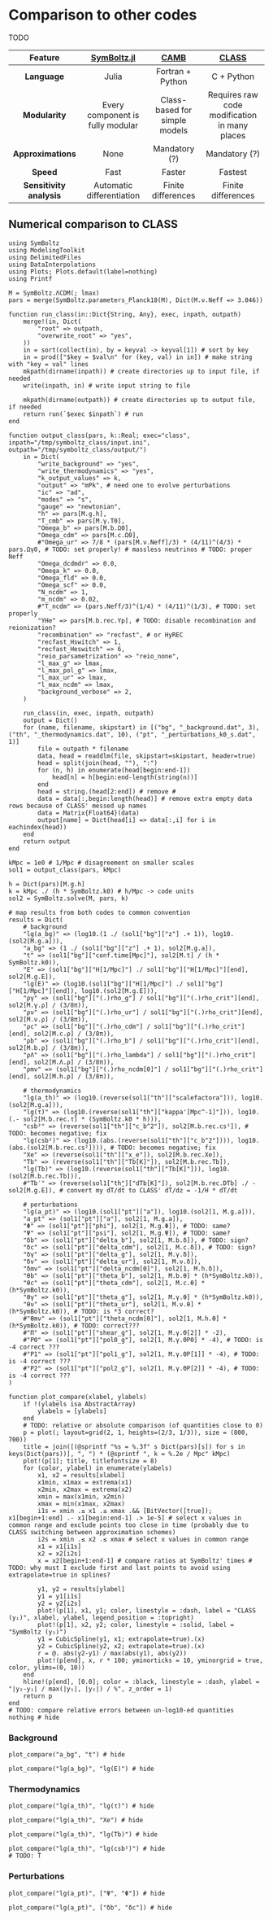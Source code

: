 # Comparison to other codes

TODO

| Feature                  | [SymBoltz.jl](https://github.com/hersle/SymBoltz.jl) | [CAMB](https://camb.info/)    | [CLASS](https://lesgourg.github.io/class_public/class.html) |
| :----------------------: | :--------------------------------------------------: | :---------------------------: | :---------------------------------------------------------: |
| **Language**             | Julia                                                | Fortran + Python              | C + Python                                                  |
| **Modularity**           | Every component is fully modular                     | Class-based for simple models | Requires raw code modification in many places               |
| **Approximations**       | None                                                 | Mandatory (?)                 | Mandatory (?)                                               |
| **Speed**                | Fast                                                 | Faster                        | Fastest                                                     |
| **Sensitivity analysis** | Automatic differentiation                            | Finite differences            | Finite differences                                          |

## Numerical comparison to CLASS

```@setup class
using SymBoltz
using ModelingToolkit
using DelimitedFiles
using DataInterpolations
using Plots; Plots.default(label=nothing)
using Printf

M = SymBoltz.ΛCDM(; lmax)
pars = merge(SymBoltz.parameters_Planck18(M), Dict(M.ν.Neff => 3.046))

function run_class(in::Dict{String, Any}, exec, inpath, outpath)
    merge!(in, Dict(
        "root" => outpath,
        "overwrite_root" => "yes",
    ))
    in = sort(collect(in), by = keyval -> keyval[1]) # sort by key
    in = prod(["$key = $val\n" for (key, val) in in]) # make string with "key = val" lines
    mkpath(dirname(inpath)) # create directories up to input file, if needed
    write(inpath, in) # write input string to file

    mkpath(dirname(outpath)) # create directories up to output file, if needed
    return run(`$exec $inpath`) # run
end

function output_class(pars, k::Real; exec="class", inpath="/tmp/symboltz_class/input.ini", outpath="/tmp/symboltz_class/output/")
    in = Dict(
        "write_background" => "yes",
        "write_thermodynamics" => "yes",
        "k_output_values" => k,
        "output" => "mPk", # need one to evolve perturbations
        "ic" => "ad",
        "modes" => "s",
        "gauge" => "newtonian",
        "h" => pars[M.g.h],
        "T_cmb" => pars[M.γ.T0],
        "Omega_b" => pars[M.b.Ω0],
        "Omega_cdm" => pars[M.c.Ω0],
        #"Omega_ur" => 7/8 * (pars[M.ν.Neff]/3) * (4/11)^(4/3) * pars.Ωγ0, # TODO: set properly! # massless neutrinos # TODO: proper Neff
        "Omega_dcdmdr" => 0.0,
        "Omega_k" => 0.0,
        "Omega_fld" => 0.0,
        "Omega_scf" => 0.0,
        "N_ncdm" => 1,
        "m_ncdm" => 0.02,
        #"T_ncdm" => (pars.Neff/3)^(1/4) * (4/11)^(1/3), # TODO: set properly
        "YHe" => pars[M.b.rec.Yp], # TODO: disable recombination and reionization?
        "recombination" => "recfast", # or HyREC
        "recfast_Hswitch" => 1,
        "recfast_Heswitch" => 6,
        "reio_parsametrization" => "reio_none",
        "l_max_g" => lmax,
        "l_max_pol_g" => lmax,
        "l_max_ur" => lmax,
        "l_max_ncdm" => lmax,
        "background_verbose" => 2,
    )

    run_class(in, exec, inpath, outpath)
    output = Dict()
    for (name, filename, skipstart) in [("bg", "_background.dat", 3), ("th", "_thermodynamics.dat", 10), ("pt", "_perturbations_k0_s.dat", 1)]
        file = outpath * filename
        data, head = readdlm(file, skipstart=skipstart, header=true)
        head = split(join(head, ""), ":")
        for (n, h) in enumerate(head[begin:end-1])
            head[n] = h[begin:end-length(string(n))]
        end
        head = string.(head[2:end]) # remove #
        data = data[:,begin:length(head)] # remove extra empty data rows because of CLASS' messed up names
        data = Matrix{Float64}(data)
        output[name] = Dict(head[i] => data[:,i] for i in eachindex(head))
    end
    return output
end

kMpc = 1e0 # 1/Mpc # disagreement on smaller scales
sol1 = output_class(pars, kMpc)

h = Dict(pars)[M.g.h]
k = kMpc ./ (h * SymBoltz.k0) # h/Mpc -> code units
sol2 = SymBoltz.solve(M, pars, k)

# map results from both codes to common convention
results = Dict(
    # background
    "lg(a_bg)" => (log10.(1 ./ (sol1["bg"]["z"] .+ 1)), log10.(sol2[M.g.a])),
    "a_bg" => (1 ./ (sol1["bg"]["z"] .+ 1), sol2[M.g.a]),
    "t" => (sol1["bg"]["conf.time[Mpc]"], sol2[M.t] / (h * SymBoltz.k0)),
    "E" => (sol1["bg"]["H[1/Mpc]"] ./ sol1["bg"]["H[1/Mpc]"][end], sol2[M.g.E]),
    "lg(E)" => (log10.(sol1["bg"]["H[1/Mpc]"] ./ sol1["bg"]["H[1/Mpc]"][end]), log10.(sol2[M.g.E])),
    "ργ" => (sol1["bg"]["(.)rho_g"] / sol1["bg"]["(.)rho_crit"][end], sol2[M.γ.ρ] / (3/8π)),
    "ρν" => (sol1["bg"]["(.)rho_ur"] / sol1["bg"]["(.)rho_crit"][end], sol2[M.ν.ρ] / (3/8π)),
    "ρc" => (sol1["bg"]["(.)rho_cdm"] / sol1["bg"]["(.)rho_crit"][end], sol2[M.c.ρ] / (3/8π)),
    "ρb" => (sol1["bg"]["(.)rho_b"] / sol1["bg"]["(.)rho_crit"][end], sol2[M.b.ρ] / (3/8π)),
    "ρΛ" => (sol1["bg"]["(.)rho_lambda"] / sol1["bg"]["(.)rho_crit"][end], sol2[M.Λ.ρ] / (3/8π)),
    "ρmν" => (sol1["bg"]["(.)rho_ncdm[0]"] / sol1["bg"]["(.)rho_crit"][end], sol2[M.h.ρ] / (3/8π)),

    # thermodynamics
    "lg(a_th)" => (log10.(reverse(sol1["th"]["scalefactora"])), log10.(sol2[M.g.a])),
    "lg(τ̇)" => (log10.(reverse(sol1["th"]["kappa'[Mpc^-1]"])), log10.(.- sol2[M.b.rec.τ̇] * (SymBoltz.k0 * h))),
    "csb²" => (reverse(sol1["th"]["c_b^2"]), sol2[M.b.rec.cs²]), # TODO: becomes negative; fix
    "lg(csb²)" => (log10.(abs.(reverse(sol1["th"]["c_b^2"]))), log10.(abs.(sol2[M.b.rec.cs²]))), # TODO: becomes negative; fix
    "Xe" => (reverse(sol1["th"]["x_e"]), sol2[M.b.rec.Xe]),
    "Tb" => (reverse(sol1["th"]["Tb[K]"]), sol2[M.b.rec.Tb]),
    "lg(Tb)" => (log10.(reverse(sol1["th"]["Tb[K]"])), log10.(sol2[M.b.rec.Tb])),
    #"Tb′" => (reverse(sol1["th"]["dTb[K]"]), sol2[M.b.rec.DTb] ./ -sol2[M.g.E]), # convert my dT/dt̂ to CLASS' dT/dz = -1/H * dT/dt 

    # perturbations
    "lg(a_pt)" => (log10.(sol1["pt"]["a"]), log10.(sol2[1, M.g.a])),
    "a_pt" => (sol1["pt"]["a"], sol2[1, M.g.a]),
    "Φ" => (sol1["pt"]["phi"], sol2[1, M.g.Φ]), # TODO: same?
    "Ψ" => (sol1["pt"]["psi"], sol2[1, M.g.Ψ]), # TODO: same?
    "δb" => (sol1["pt"]["delta_b"], sol2[1, M.b.δ]), # TODO: sign?
    "δc" => (sol1["pt"]["delta_cdm"], sol2[1, M.c.δ]), # TODO: sign?
    "δγ" => (sol1["pt"]["delta_g"], sol2[1, M.γ.δ]),
    "δν" => (sol1["pt"]["delta_ur"], sol2[1, M.ν.δ]),
    "δmν" => (sol1["pt"]["delta_ncdm[0]"], sol2[1, M.h.δ]),
    "θb" => (sol1["pt"]["theta_b"], sol2[1, M.b.θ] * (h*SymBoltz.k0)),
    "θc" => (sol1["pt"]["theta_cdm"], sol2[1, M.c.θ] * (h*SymBoltz.k0)),
    "θγ" => (sol1["pt"]["theta_g"], sol2[1, M.γ.θ] * (h*SymBoltz.k0)),
    "θν" => (sol1["pt"]["theta_ur"], sol2[1, M.ν.θ] * (h*SymBoltz.k0)), # TODO: is *3 correct?
    #"θmν" => (sol1["pt"]["theta_ncdm[0]"], sol2[1, M.h.θ] * (h*SymBoltz.k0)), # TODO: correct???
    #"Π" => (sol1["pt"]["shear_g"], sol2[1, M.γ.Θ[2]] * -2),
    #"P0" => (sol1["pt"]["pol0_g"], sol2[1, M.γ.ΘP0] * -4), # TODO: is -4 correct ???
    #"P1" => (sol1["pt"]["pol1_g"], sol2[1, M.γ.ΘP[1]] * -4), # TODO: is -4 correct ???
    #"P2" => (sol1["pt"]["pol2_g"], sol2[1, M.γ.ΘP[2]] * -4), # TODO: is -4 correct ???
)

function plot_compare(xlabel, ylabels)
    if !(ylabels isa AbstractArray)
        ylabels = [ylabels]
    end
    # TODO: relative or absolute comparison (of quantities close to 0)
    p = plot(; layout=grid(2, 1, heights=(2/3, 1/3)), size = (800, 700))
    title = join([(@sprintf "%s = %.3f" s Dict(pars)[s]) for s in keys(Dict(pars))], ", ") * (@sprintf ", k = %.2e / Mpc" kMpc)
    plot!(p[1]; title, titlefontsize = 8)
    for (color, ylabel) in enumerate(ylabels)
        x1, x2 = results[xlabel]
        x1min, x1max = extrema(x1)
        x2min, x2max = extrema(x2)
        xmin = max(x1min, x2min)
        xmax = min(x1max, x2max)
        i1s = xmin .≤ x1 .≤ xmax .&& [BitVector([true]); x1[begin+1:end] .- x1[begin:end-1] .> 1e-5] # select x values in common range and exclude points too close in time (probably due to CLASS switching between approximation schemes)
        i2s = xmin .≤ x2 .≤ xmax # select x values in common range
        x1 = x1[i1s]
        x2 = x2[i2s]
        x = x2[begin+1:end-1] # compare ratios at SymBoltz' times # TODO: why must I exclude first and last points to avoid using extrapolate=true in splines?

        y1, y2 = results[ylabel]
        y1 = y1[i1s]
        y2 = y2[i2s]
        plot!(p[1], x1, y1; color, linestyle = :dash, label = "CLASS (y₁)", xlabel, ylabel, legend_position = :topright)
        plot!(p[1], x2, y2; color, linestyle = :solid, label = "SymBoltz (y₂)")
        y1 = CubicSpline(y1, x1; extrapolate=true).(x)
        y2 = CubicSpline(y2, x2; extrapolate=true).(x)
        r = @. abs(y2-y1) / max(abs(y1), abs(y2))
        plot!(p[end], x, r * 100; yminorticks = 10, yminorgrid = true, color, ylims=(0, 10))
    end
    hline!(p[end], [0.0]; color = :black, linestyle = :dash, ylabel = "|y₂-y₁| / max(|y₁|, |y₂|) / %", z_order = 1)
    return p
end
# TODO: compare relative errors between un-log10-ed quantities
nothing # hide
```

### Background

```@example class
plot_compare("a_bg", "t") # hide
```
```@example class
plot_compare("lg(a_bg)", "lg(E)") # hide
```

### Thermodynamics
```@example class
plot_compare("lg(a_th)", "lg(τ̇)") # hide
```
```@example class
plot_compare("lg(a_th)", "Xe") # hide
```
```@example class
plot_compare("lg(a_th)", "lg(Tb)") # hide
```
```@example class
plot_compare("lg(a_th)", "lg(csb²)") # hide
# TODO: Ṫ
```

### Perturbations

```@example class
plot_compare("lg(a_pt)", ["Ψ", "Φ"]) # hide
```
```@example class
plot_compare("lg(a_pt)", ["δb", "δc"]) # hide
```
